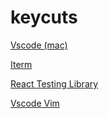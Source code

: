 # keycuts

[Vscode (mac)](lib/vscode.mac.md)

[Iterm](lib/iterm.md)

[React Testing Library](https://raw.githubusercontent.com/testing-library/react-testing-library/main/other/cheat-sheet.pdf)

[Vscode Vim](lib/vscode.vim.md)
